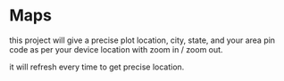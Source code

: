 # Maps
this project will give a precise plot location, city, state, and your area pin code as per your device location with zoom in / zoom out.


it will refresh every time to get precise location.
